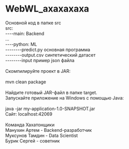 ﻿# WebWL_axaxaxaxa<br />
Основной код в папке src<br />
src:<br />
----main: Backend <br />
...<br />
----python: ML <br />
--------predict.py основная программа<br />
--------output.csv синтетический датасет<br />
--------input пример json файла<br />
<br />
Скомпилируйте проект в JAR:<br />
<br />
mvn clean package<br />
<br />
Найдите готовый JAR-файл в папке target.<br />
Запускайте приложение на Windows с помощью Java:<br />
<br />
java -jar my-application-1.0-SNAPSHOT.jar<br />
Сайт: localhost:42069<br />
<br />
Команда Хахатонщики<br />
Манухин Артем - Backend-разработчик<br />
Муксунов Тамдин - Data Scientist<br />
Бурик Сергей - советник<br />
